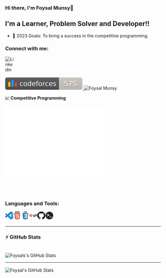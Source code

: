 ### Hi there, I'm Foysal Munsy👋

## I'm a Learner, Problem Solver and Developer!!

- 🥅 2023 Goals: To bring a success in the competitive programming.


### Connect with me:

<a href="https://www.linkedin.com/in/foysal-munsy-769a3b204/">
    <img align="left"  width="32px" src="https://github.com/dmhendricks/signature-social-icons/blob/master/icons/round-flat-filled/35px/linkedin.png" alt="Linkedin"/>
</a>
<br />
<br />


<br />
<br />

<a href="https://codeforces.com/profile/Mr_FM">
   <img src="https://github.com/Foysal-Munsy/cf-stats/blob/main/output/max_rating.svg" />
</a>
<img src="https://komarev.com/ghpvc/?username=Foysal-Munsy&label=Profile%20views&color=0e75b6&style=flat" alt="Foysal Munsy" />



<b>&#128200; Competitive Programming</b>
<br />
<p float="left">
    <img height="230px" src="https://github.com/Foysal-Munsy/cf-stats/blob/main/output/light_card.svg" alt="Statistics"/>
</p>
<br/>
<br/>

### Languages and Tools:

<img align="left" alt="Visual Studio Code" width="26px" src="https://raw.githubusercontent.com/github/explore/80688e429a7d4ef2fca1e82350fe8e3517d3494d/topics/visual-studio-code/visual-studio-code.png" />
<img align="left" alt="HTML5" width="26px" src="https://raw.githubusercontent.com/github/explore/80688e429a7d4ef2fca1e82350fe8e3517d3494d/topics/html/html.png" />
<img align="left" alt="CSS3" width="26px" src="https://raw.githubusercontent.com/github/explore/80688e429a7d4ef2fca1e82350fe8e3517d3494d/topics/css/css.png" />

>
<img align="left" alt="Git" width="26px" src="https://raw.githubusercontent.com/github/explore/80688e429a7d4ef2fca1e82350fe8e3517d3494d/topics/git/git.png" />
<img align="left" alt="GitHub" width="26px" src="https://raw.githubusercontent.com/github/explore/78df643247d429f6cc873026c0622819ad797942/topics/github/github.png" />
<img align="left" alt="Terminal" width="26px" src="https://raw.githubusercontent.com/github/explore/80688e429a7d4ef2fca1e82350fe8e3517d3494d/topics/terminal/terminal.png" />

<br />
<br />

---
  ### :zap: GitHub Stats
  <br/>
  <img align="center" alt="Foysals's GitHub Stats" src="https://github-readme-stats.vercel.app/api?username=Foysal-Munsy&show_icons=true&theme=tokyonight" />
<br />

---
  
  <img align="center"  alt="Foysal's GitHub Stats" src="https://github-readme-stats.vercel.app/api/top-langs/?username=Foysal-Munsy&show_icons=true" />


